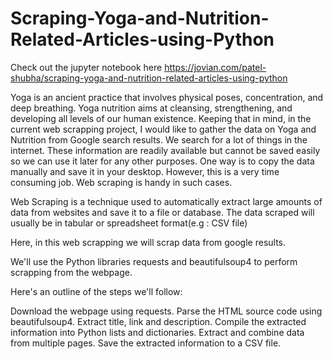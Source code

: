 # Scraping-Yoga-and-Nutrition-Related-Articles-using-Python

Check out the jupyter notebook here https://jovian.com/patel-shubha/scraping-yoga-and-nutrition-related-articles-using-python

Yoga is an ancient practice that involves physical poses, concentration, and deep breathing. Yoga nutrition aims at cleansing, strengthening, and developing all levels of our human existence. Keeping that in mind, in the current web scrapping project, I would like to gather the data on Yoga and Nutrition from Google search results.
We search for a lot of things in the internet. These information are readily available but cannot be saved easily so we can use it later for any other purposes. One way is to copy the data manually and save it in your desktop. However, this is a very time consuming job. Web scraping is handy in such cases.

Web Scraping is a technique used to automatically extract large amounts of data from websites and save it to a file or database. The data scraped will usually be in tabular or spreadsheet format(e.g : CSV file)

Here, in this web scrapping we will scrap data from google results.

We'll use the Python libraries requests and beautifulsoup4 to perform scrapping from the webpage.

Here's an outline of the steps we'll follow:

Download the webpage using requests.
Parse the HTML source code using beautifulsoup4.
Extract title, link and description.
Compile the extracted information into Python lists and dictionaries.
Extract and combine data from multiple pages.
Save the extracted information to a CSV file.
